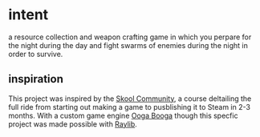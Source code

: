 # intent
a resource collection and weapon crafting game in which you perpare for the night during the day and fight swarms of enemies during the night in order to survive.

## inspiration
This project was inspired by the [Skool Community](https://www.skool.com/game-dev), a course deltailing the full ride from starting out making a game to pusblishing it to Steam in 2-3 months. With a custom game engine [Ooga Booga](https://github.com/alpinestudios/oogabooga) though this specfic project was made possible with [Raylib](https://github.com/raysan5/raylib).
